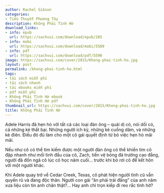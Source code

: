 ```yaml
---
author: Rachel Gibson
categories:
- Tiểu Thuyết Phương Tây
description: Không Phải Tình Hờ
download_links:
- info: epub
  url: https://sachvui.com/download/epub/285
- info: mobi
  url: https://sachvui.com/download/mobi/5589
- info: pdf
  url: https://sachvui.com/download/pdf/5590
image: https://sachvui.com/cover/2015/Khong-phai-tinh-ho.jpg
layout: post
permalink: /khong-phai-tinh-ho.html
tags:
- tải sách miễn phí
- tải sách nhanh
- tải ebooks miễn phí
- pdf miễn phí
- Không Phải Tình Hờ ebook
- Không Phải Tình Hờ pdf
thumbnail_url: https://sachvui.com/cover/2015/Khong-phai-tinh-ho.jpg
title: Không Phải Tình Hờ
---
```


 <div class="item-desc text-justify"> <p>Adele Harris đã hẹn hò với tất cả các loại đàn ông – quái dị có, nói dối có, cả những kẻ thất bại. Những người ích kỷ, những kẻ cuồng dâm, và những kẻ điên. Điều đó đủ làm cho một cô gái quyết định từ bỏ việc hẹn hò mãi mãi.</p><p>Nếu như cô có thể tìm kiếm được một người đàn ông có thể khiến tim cô đập nhanh như mối tình đầu của cô, Zach, tiền vệ bóng đá trường cao đẳng, người đã đốn ngã cô lúc cô học năm cuối… trước khi bỏ rơi cô để kết hôn với một người khác.</p><p>Khi Adele quay trở về Cedar Creek, Texas, cô phát hiện người tình cũ vẫn quyến rũ và đang độc thân. Người con gái “ăn phải trái đắng” của anh năm xưa liệu còn tin anh chân thật?… Hay anh chỉ trọn kiếp đi reo rắc tình hờ?</p> </div>